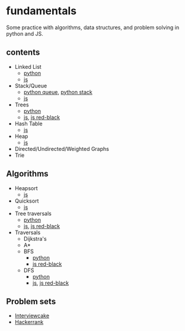 # fundamentals

Some practice with algorithms, data structures, and problem solving in python and JS.

## contents

* Linked List
    - [python](python/lists.py)
    - [js](js/List.js)
* Stack/Queue
    - [python queue](python/queue.py), [python stack](python/stack.py)
    - [js](js/Stack.js)
* Trees
    - [python](python/tree.py)
    - [js](js/Tree.js), [js red-black](js/RedBlackTree.js)
* Hash Table
    - [js](js/HashTable.js)
* Heap
    - [js](js/Heap.js)
* Directed/Undirected/Weighted Graphs
* Trie


Algorithms
----------

* Heapsort
    - [js](js/HashTable.js)
* Quicksort
    - [js](js/Quicksort.js)
* Tree traversals
    - [python](python/tree.py)
    - [js](js/Tree.js), [js red-black](js/RedBlackTree.js)
* Traversals
    - Dijkstra's
    - A*
    - BFS
        + [python](python/tree.py)
        + [js red-black](js/RedBlackTree.js)
    - DFS
        + [python](python/tree.py)
        + [js](js/Tree.js), [js red-black](js/RedBlackTree.js)

Problem sets
-----------

* [Interviewcake](python/interviewcake)
* [Hackerrank](python/hackerrank)
